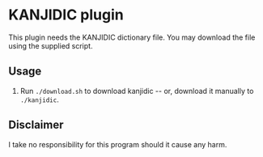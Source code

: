 KANJIDIC plugin
===============

This plugin needs the KANJIDIC dictionary file.
You may download the file using the supplied script.

Usage
------------------
1. Run `./download.sh` to download kanjidic -- or, download it manually to `./kanjidic`.

Disclaimer
------------------
I take no responsibility for this program should it cause any harm.
